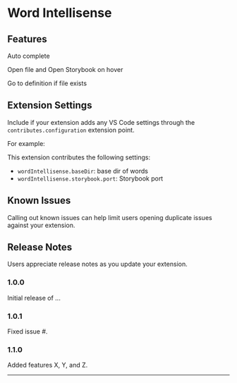 # Word Intellisense

## Features

Auto complete

Open file and Open Storybook on hover

Go to definition if file exists

## Extension Settings

Include if your extension adds any VS Code settings through the `contributes.configuration` extension point.

For example:

This extension contributes the following settings:

- `wordIntellisense.baseDir`: base dir of words
- `wordIntellisense.storybook.port`: Storybook port

## Known Issues

Calling out known issues can help limit users opening duplicate issues against your extension.

## Release Notes

Users appreciate release notes as you update your extension.

### 1.0.0

Initial release of ...

### 1.0.1

Fixed issue #.

### 1.1.0

Added features X, Y, and Z.

---
